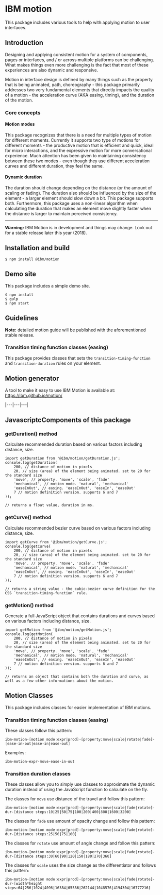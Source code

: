 # IBM motion

This package includes various tools to help with applying motion to user interfaces.

## Introduction

Designing and applying consistent motion for a system of components, pages or interfaces, and / or across multiple platforms can be challenging. What makes things even more challenging is the fact that most of these experiences are also dynamic and responsive.

Motion in interface design is defined by many things such as the property that is being animated, path, choreography - this package primarily addresses two very fundamental elements that directly impacts the quality of a motion - the acceleration curve (AKA easing, timing), and the duration of the motion.

### Core concepts

#### Motion modes

This package recognizes that there is a need for multiple types of motion for different moments. Currently it supports two type of motions for different moments - the productive motion that is efficient and quick, ideal for micro interactions, and the expressive motion for more conversational experience. Much attention has been given to maintaining consistency between these two modes - even though they use different acceleration curves and different duration, they feel the same.

#### Dynamic duration

The duration should change depending on the distance (or the amount of scaling or fading). The duration also should be influenced by the size of the element - a larger element should slow down a bit. This package supports both. Furthermore, this package uses a non-linear algorithm when calculating the duration that makes an element move slightly faster when the distance is larger to maintain perceived consistency.

---

**Warning:** IBM Motion is in development and things may change. Look out for a stable release later this year (2018).

## Installation and build

```
$ npm install @ibm/motion
```

## Demo site

This package includes a simple demo site.

```
$ npm install
$ gulp
$ npm start
```

## Guidelines

**Note:** detailed motion guide will be published with the aforementioned stable release.

### Transition timing function classes (easing)

This package provides classes that sets the `transition-timing-function` and `transition-duration` rules on your element.

## Motion generator

A tool to make it easy to use IBM Motion is available at: https://ibm.github.io/motion/

|---|---|---|

## JavascriptcComponents of this package

### getDuration() method

Calculate recommended duration based on various factors including distance, size.

```
import getDuration from '@ibm/motion/getDuration.js';
console.log(getDuration(
	200, // distance of motion in pixels
	20, // size (area) of the element being animated. set to 20 for the standard size
	'move', // property. 'move', 'scale', 'fade'
	'mechanical', // motion mode. 'natural', 'mechanical'
	'easeInOut', // easing. 'easeInOut', 'easeIn', 'easeOut'
	7 // motion definition version. supports 6 and 7
));

// returns a float value, duration in ms.
```

### getCurve() method

Calculate recommended bezier curve based on various factors including distance, size.

```
import getCurve from '@ibm/motion/getCurve.js';
console.log(getCurve(
	200, // distance of motion in pixels
	20, // size (area) of the element being animated. set to 20 for the standard size
	'move', // property. 'move', 'scale', 'fade'
	'mechanical', // motion mode. 'natural', 'mechanical'
	'easeInOut', // easing. 'easeInOut', 'easeIn', 'easeOut'
	7 // motion definition version. supports 6 and 7
));

// returns a string value - the cubic-bezier curve definition for the CSS `transition-timing-function` rule.
```

### getMotion() method

Generate a full JavaScript object that contains durations and curves based on various factors including distance, size.

```
import getMotion from '@ibm/motion/getMotion.js';
console.log(getMotion(
	200, // distance of motion in pixels
	20, // size (area) of the element being animated. set to 20 for the standard size
	'move', // property. 'move', 'scale', 'fade'
	'mechanical', // motion mode. 'natural', 'mechanical'
	'easeInOut', // easing. 'easeInOut', 'easeIn', 'easeOut'
	7 // motion definition version. supports 6 and 7
));

// returns an object that contains both the duration and curve, as well as a few other informations about the motion.
```

## Motion Classes

This package includes classes for easier implementation of IBM motions.

### Transition timing function classes (easing)

These classes follow this pattern:

`ibm-motion-[motion mode:expr|prod]-[property:move|scale|rotate|fade]-[ease-in-out|ease-in|ease-out]`

Examples:

`ibm-motion-expr-move-ease-in-out`

### Transition duration classes

These classes allow you to simply use classes to approximate the dynamic duration instead of using the JavaScript function to calculate on the fly.

The classes for `move` use distance of the travel and follow this pattern:

`ibm-motion-[motion mode:expr|prod]-[property:move|scale|fade|rotate]-dur-[distance steps:10|25|50|75|100|200|400|800|1600|3200]`

The classes for `fade` use amount of opacity change and follow this pattern:

`ibm-motion-[motion mode:expr|prod]-[property:move|scale|fade|rotate]-dur-[distance steps:25|50|75|100]`

The classes for `rotate` use amount of angle change and follow this pattern:

`ibm-motion-[motion mode:expr|prod]-[property:move|scale|fade|rotate]-dur-[distance steps:30|60|90|120|150|180|270|360]`

The classes for `scale` uses the size change as the differentiator and follows this pattern:

`ibm-motion-[motion mode:expr|prod]-[property:move|scale|fade|rotate]-dur-[width*height steps:64|256|1024|4096|16384|65536|262144|1048576|4194304|16777216]`

